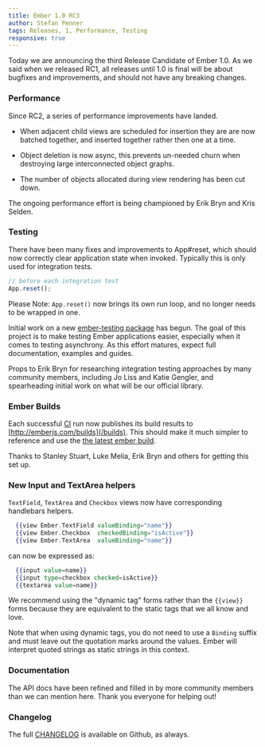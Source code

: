 ```yaml
---
title: Ember 1.0 RC3
author: Stefan Penner
tags: Releases, 1, Performance, Testing
responsive: true
---
```


Today we are announcing the third Release Candidate of Ember 1.0.
As we said when we released RC1, all releases until 1.0 is final
will be about bugfixes and improvements, and should not have any
breaking changes.

### Performance

Since RC2, a series of performance improvements have landed.

- When adjacent child views are scheduled for insertion they are
are now batched together, and inserted together rather then one at
a time.

- Object deletion is now async, this prevents un-needed churn when destroying
large interconnected object graphs.

- The number of objects allocated during view rendering has been cut down.

The ongoing performance effort is being championed 
by Erik Bryn and Kris Selden.

### Testing

There have been many fixes and improvements to App#reset, which should now
correctly clear application state when invoked. Typically this is only used
for integration tests.

```javascript
// before each integration test
App.reset();
```

Please Note: `App.reset()` now brings its own run loop, and no longer
needs to be wrapped in one.

Initial work on a new [ember-testing package](https://github.com/emberjs/ember.js/tree/master/packages/ember-testing)
has begun. The goal of this project is to make testing Ember applications easier,
especially when it comes to testing asynchrony. As this effort matures, expect full
documentation, examples and guides.

Props to Erik Bryn for researching integration testing approaches by many community
members, including Jo Liss and Katie Gengler, and spearheading initial work on what
will be our official library.

### Ember Builds

Each successful [CI](https://travis-ci.org/emberjs/ember.js) run now publishes its build results to
[http://emberjs.com/builds](/builds). This should make
it much simpler to reference and use the [the latest ember build](http://builds.emberjs.com/canary/ember.js).

Thanks to Stanley Stuart, Luke Melia, Erik Bryn and others for getting this set up.

### New Input and TextArea helpers

`TextField`, `TextArea` and `Checkbox` views now have corresponding handlebars helpers.

```handlebars
  {{view Ember.TextField valueBinding="name"}}
  {{view Ember.Checkbox  checkedBinding="isActive"}}
  {{view Ember.TextArea  valueBinding="name"}}
```

can now be expressed as:

```handlebars
  {{input value=name}}
  {{input type=checkbox checked=isActive}}
  {{textarea value=name}}
```

We recommend using the "dynamic tag" forms rather than the `{{view}}` forms because
they are equivalent to the static tags that we all know and love.

Note that when using dynamic tags, you do not need to use a `Binding` suffix and
must leave out the quotation marks around the values. Ember will interpret quoted
strings as static strings in this context.

### Documentation

The API docs have been refined and filled in by more community members
than we can mention here. Thank you everyone for helping out!

### Changelog

The full [CHANGELOG][1] is available on Github, as always.

[1]: https://github.com/emberjs/ember.js/blob/v1.0.0-rc.3/CHANGELOG
